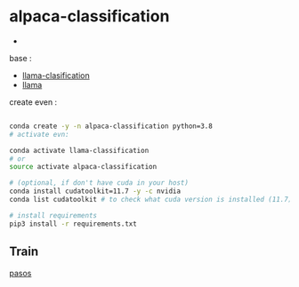# alpaca-classification
-
base :

- [llama-clasification](https://github.com/sh0416/llama-classification)
- [llama](https://github.com/facebookresearch/llama)


create even :

```bash

conda create -y -n alpaca-classification python=3.8
# activate evn:

conda activate llama-classification 
# or
source activate alpaca-classification

# (optional, if don't have cuda in your host)
conda install cudatoolkit=11.7 -y -c nvidia
conda list cudatoolkit # to check what cuda version is installed (11.7)

# install requirements
pip3 install -r requirements.txt

```


## Train 

[pasos](https://github.com/facebookresearch/llama-recipes/blob/main/docs/Dataset.md#training-on-custom-data)